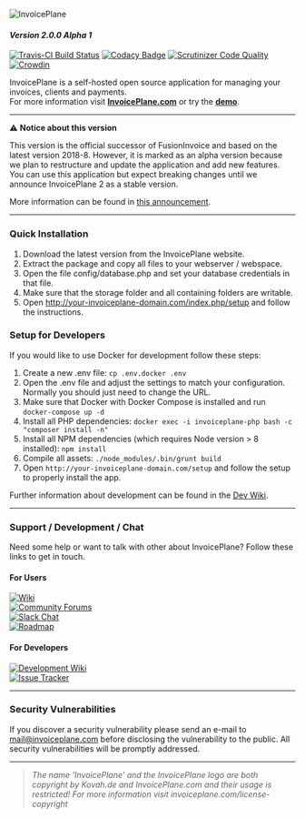 ![InvoicePlane](http://invoiceplane.com/content/logo/PNG/logo_300x150.png)
#### _Version 2.0.0 Alpha 1_

[![Travis-CI Build Status](https://travis-ci.com/InvoicePlane/InvoicePlane.svg?branch=v2.0.0)](https://travis-ci.com/InvoicePlane/InvoicePlane) [![Codacy Badge](https://api.codacy.com/project/badge/Grade/846787effdab46fa88dc8880dd3fce94)](https://www.codacy.com/app/InvoicePlane/InvoicePlane) [![Scrutinizer Code Quality](https://scrutinizer-ci.com/g/InvoicePlane/InvoicePlane/badges/quality-score.png?b=v2.0.0)](https://scrutinizer-ci.com/g/InvoicePlane/InvoicePlane/?branch=v2.0.0) [![Crowdin](https://d322cqt584bo4o.cloudfront.net/invoiceplane/localized.svg)](https://translations.invoiceplane.com/project/invoiceplane)

InvoicePlane is a self-hosted open source application for managing your invoices, clients and payments.    
For more information visit __[InvoicePlane.com](https://invoiceplane.com)__ or try the __[demo](https://demo.invoiceplane.com)__.

---

:warning: **Notice about this version**

This version is the official successor of FusionInvoice and based on the latest version 2018-8. However, it
is marked as an alpha version because we plan to restructure and update the application and add new features.  
You can use this application but expect breaking changes until we announce InvoicePlane 2 as a stable version.

More information can be found in [this announcement](https://community.invoiceplane.com/t/topic/6299).

---

### Quick Installation

1. Download the latest version from the InvoicePlane website.
2. Extract the package and copy all files to your webserver / webspace.
3. Open the file config/database.php and set your database credentials in that file.
4. Make sure that the storage folder and all containing folders are writable.
5. Open http://your-invoiceplane-domain.com/index.php/setup and follow the instructions.

### Setup for Developers

If you would like to use Docker for development follow these steps:

1. Create a new .env file: `cp .env.docker .env`
2. Open the .env file and adjust the settings to match your configuration. Normally you should just need to change
    the URL.
3. Make sure that Docker with Docker Compose is installed and run `docker-compose up -d`
4. Install all PHP dependencies: `docker exec -i invoiceplane-php bash -c "composer install -n"`
5. Install all NPM dependencies (which requires Node version > 8 installed): `npm install`
6. Compile all assets: `./node_modules/.bin/grunt build`
6. Open `http://your-invoiceplane-domain.com/setup` and follow the setup to properly install the app.

Further information about development can be found in the [Dev Wiki](https://devwiki.invoiceplane.com/).

---

### Support / Development / Chat

Need some help or want to talk with other about InvoicePlane? Follow these links to get in touch.

#### For Users

[![Wiki](https://img.shields.io/badge/Help%3A-Official%20Wiki-429ae1.svg)](https://wiki.invoiceplane.com/)  
[![Community Forums](https://img.shields.io/badge/Help%3A-Community%20Forums-429ae1.svg)](https://community.invoiceplane.com/)  
[![Slack Chat](https://img.shields.io/badge/Development%3A-Slack%20Chat-429ae1.svg)](https://invoiceplane-slack.herokuapp.com/)  
[![Roadmap](https://img.shields.io/badge/Development%3A-Roadmap-429ae1.svg)](https://go.invoiceplane.com/roadmapv1)  

#### For Developers

[![Development Wiki](https://img.shields.io/badge/Development%3A-Wiki-429ae1.svg)](https://devwiki.invoiceplane.com/)  
[![Issue Tracker](https://img.shields.io/badge/Development%3A-Issue%20Tracker-429ae1.svg)](https://development.invoiceplane.com/)  

---

### Security Vulnerabilities

If you discover a security vulnerability please send an e-mail to mail@invoiceplane.com before disclosing the vulnerability to the public.
All security vulnerabilities will be promptly addressed.

---

> _The name 'InvoicePlane' and the InvoicePlane logo are both copyright by Kovah.de and InvoicePlane.com
and their usage is restricted! For more information visit invoiceplane.com/license-copyright_
